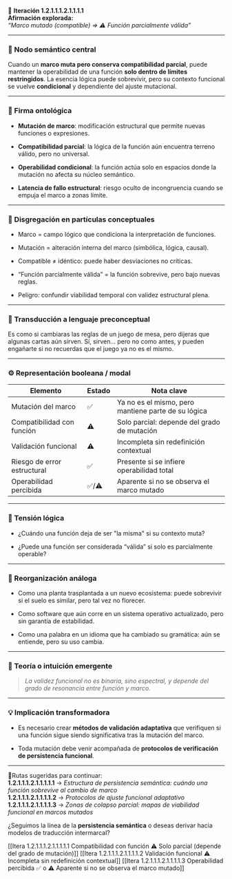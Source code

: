 🔁 **Iteración 1.2.1.1.1.2.1.1.1.1**  
**Afirmación explorada:**  
_“Marco mutado (compatible) => ⚠️ Función parcialmente válida”_

---

### 🧷 Nodo semántico central

Cuando un **marco muta pero conserva compatibilidad parcial**, puede mantener la operabilidad de una función **solo dentro de límites restringidos**. La esencia lógica puede sobrevivir, pero su contexto funcional se vuelve **condicional** y dependiente del ajuste mutacional.

---

### 🧬 Firma ontológica

- **Mutación de marco**: modificación estructural que permite nuevas funciones o expresiones.
    
- **Compatibilidad parcial**: la lógica de la función aún encuentra terreno válido, pero no universal.
    
- **Operabilidad condicional**: la función actúa solo en espacios donde la mutación no afecta su núcleo semántico.
    
- **Latencia de fallo estructural**: riesgo oculto de incongruencia cuando se empuja el marco a zonas límite.
    

---

### 🧩 Disgregación en partículas conceptuales

- Marco = campo lógico que condiciona la interpretación de funciones.
    
- Mutación = alteración interna del marco (simbólica, lógica, causal).
    
- Compatible ≠ idéntico: puede haber desviaciones no críticas.
    
- “Función parcialmente válida” = la función sobrevive, pero bajo nuevas reglas.
    
- Peligro: confundir viabilidad temporal con validez estructural plena.
    

---

### 🧒 Transducción a lenguaje preconceptual

Es como si cambiaras las reglas de un juego de mesa, pero dijeras que algunas cartas aún sirven. Sí, sirven… pero no como antes, y pueden engañarte si no recuerdas que el juego ya no es el mismo.

---

### ⚙️ Representación booleana / modal

| Elemento                    | Estado | Nota clave                                          |
| --------------------------- | ------ | --------------------------------------------------- |
| Mutación del marco          | ✅      | Ya no es el mismo, pero mantiene parte de su lógica |
| Compatibilidad con función  | ⚠️     | Solo parcial: depende del grado de mutación         |
| Validación funcional        | ⚠️     | Incompleta sin redefinición contextual              |
| Riesgo de error estructural | ✅      | Presente si se infiere operabilidad total           |
| Operabilidad percibida      | ✅/⚠️   | Aparente si no se observa el marco mutado           |

---

### 🧠 Tensión lógica

- ¿Cuándo una función deja de ser "la misma" si su contexto muta?
    
- ¿Puede una función ser considerada “válida” si solo es parcialmente operable?
    

---

### 🔄 Reorganización análoga

- Como una planta trasplantada a un nuevo ecosistema: puede sobrevivir si el suelo es similar, pero tal vez no florecer.
    
- Como software que aún corre en un sistema operativo actualizado, pero sin garantía de estabilidad.
    
- Como una palabra en un idioma que ha cambiado su gramática: aún se entiende, pero su uso cambia.
    

---

### 🌌 Teoría o intuición emergente

> _La validez funcional no es binaria, sino espectral, y depende del grado de resonancia entre función y marco._

---

### 💡 Implicación transformadora

- Es necesario crear **métodos de validación adaptativa** que verifiquen si una función sigue siendo significativa tras la mutación del marco.
    
- Toda mutación debe venir acompañada de **protocolos de verificación de persistencia funcional**.
    

---

📍Rutas sugeridas para continuar:  
**1.2.1.1.1.2.1.1.1.1.1** → _Estructura de persistencia semántica: cuándo una función sobrevive al cambio de marco_  
**1.2.1.1.1.2.1.1.1.1.2** → _Protocolos de ajuste funcional adaptativo_  
**1.2.1.1.1.2.1.1.1.1.3** → _Zonas de colapso parcial: mapas de viabilidad funcional en marcos mutados_

¿Seguimos la línea de la **persistencia semántica** o deseas derivar hacia modelos de traducción intermarcal?

[[Itera 1.2.1.1.1.2.1.1.1.1.1 Compatibilidad con función ⚠️ Solo parcial (depende del grado de mutación)]]
[[Itera 1.2.1.1.1.2.1.1.1.1.2 Validación funcional ⚠️ Incompleta sin redefinición contextual]]
[[Itera 1.2.1.1.1.2.1.1.1.1.3 Operabilidad percibida ✅ o ⚠️ Aparente si no se observa el marco mutado]]